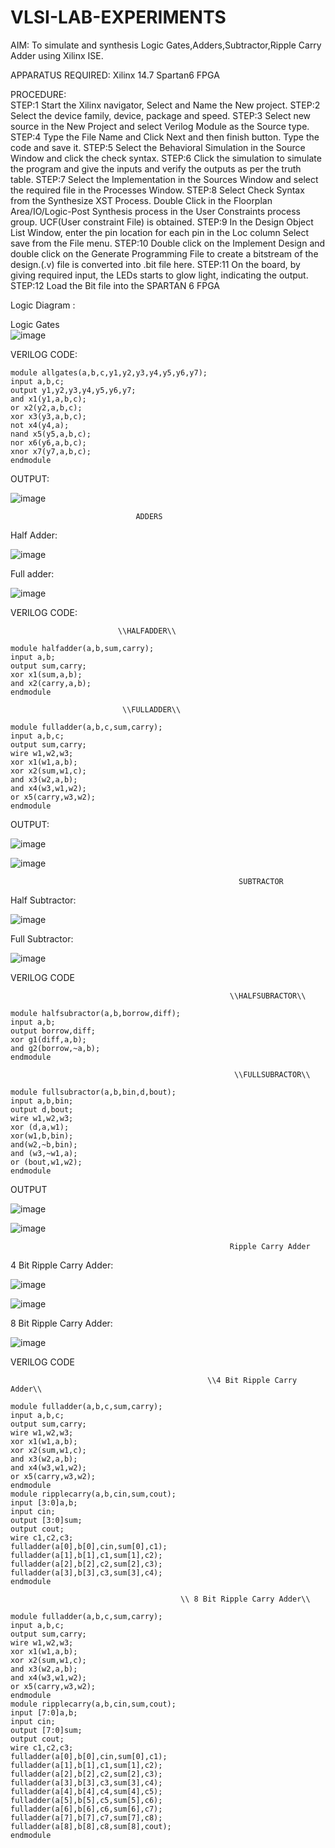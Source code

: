 # VLSI-LAB-EXPERIMENTS
AIM: To simulate and synthesis Logic Gates,Adders,Subtractor,Ripple Carry Adder   using  Xilinx ISE.

APPARATUS REQUIRED: Xilinx 14.7 Spartan6 FPGA

PROCEDURE:  
STEP:1 Start the Xilinx navigator, Select and Name the New project.
STEP:2 Select the device family, device, package and speed. 
STEP:3 Select new source in the New Project and select Verilog Module as the Source type. 
STEP:4 Type the File Name and Click Next and then finish button. Type the code and save it. 
STEP:5 Select the Behavioral Simulation in the Source Window and click the check syntax. 
STEP:6 Click the simulation to simulate the program and give the inputs and verify the outputs as per the truth table. 
STEP:7 Select the Implementation in the Sources Window and select the required file in the Processes Window. 
STEP:8 Select Check Syntax from the Synthesize XST Process. Double Click in the Floorplan Area/IO/Logic-Post Synthesis process in the User Constraints process group. UCF(User constraint File) is obtained. 
STEP:9 In the Design Object List Window, enter the pin location for each pin in the Loc column Select save from the File menu. 
STEP:10 Double click on the Implement Design and double click on the Generate Programming File to create a bitstream of the design.(.v) file is converted into .bit file here. 
STEP:11 On the board, by giving required input, the LEDs starts to glow light, indicating the output.
STEP:12 Load the Bit file into the SPARTAN 6 FPGA 

Logic Diagram :

Logic Gates                                
![image](https://github.com/navaneethans/VLSI-LAB-EXPERIMENTS/assets/6987778/ee17970c-3ac9-4603-881b-88e2825f41a4)

VERILOG CODE:
```````````````````````````
module allgates(a,b,c,y1,y2,y3,y4,y5,y6,y7);
input a,b,c;
output y1,y2,y3,y4,y5,y6,y7;
and x1(y1,a,b,c);
or x2(y2,a,b,c);
xor x3(y3,a,b,c);
not x4(y4,a);
nand x5(y5,a,b,c);
nor x6(y6,a,b,c);  
xnor x7(y7,a,b,c);
endmodule
````````````````````````````````````````````````````````````````````````
OUTPUT:

![image](https://github.com/YEMANTHKUMAR/VLSI-LAB-EXP-1/assets/160569469/40087e5d-58a3-4772-a2dc-bcd26d0a8abb)

                                ADDERS
                                
Half Adder:

![image](https://github.com/navaneethans/VLSI-LAB-EXPERIMENTS/assets/6987778/0e1ecb96-0c25-4556-832b-aeeedfdfe7b9)


Full adder:

![image](https://github.com/navaneethans/VLSI-LAB-EXPERIMENTS/assets/6987778/9bb3964c-438f-469d-a3de-c1cca6f323fb)


VERILOG CODE:

                            \\HALFADDER\\
````````````````````````````````````````````````                 
module halfadder(a,b,sum,carry);
input a,b;
output sum,carry;
xor x1(sum,a,b);
and x2(carry,a,b);
endmodule
````````````````````````````````````````````````````````

                             \\FULLADDER\\
``````````````````````````````````````````````````````          
module fulladder(a,b,c,sum,carry);
input a,b,c;
output sum,carry;
wire w1,w2,w3;
xor x1(w1,a,b);
xor x2(sum,w1,c);
and x3(w2,a,b);
and x4(w3,w1,w2);
or x5(carry,w3,w2);
endmodule
``````````````````````````````````````````````````````````````````````
OUTPUT:

![image](https://github.com/YEMANTHKUMAR/VLSI-LAB-EXP-1/assets/160569469/01d61845-0f3d-42e2-bfde-e5dd5ba31508)



![image](https://github.com/YEMANTHKUMAR/VLSI-LAB-EXP-1/assets/160569469/80b28061-8efc-4abf-bab5-eb4a343b5f68)

                                                       SUBTRACTOR  

                    
Half Subtractor:

![image](https://github.com/navaneethans/VLSI-LAB-EXPERIMENTS/assets/6987778/731470b7-eb4e-49f8-8bb7-2994052a7184)



Full Subtractor:

![image](https://github.com/navaneethans/VLSI-LAB-EXPERIMENTS/assets/6987778/d66f874b-c1f2-44b3-a035-7149b56430c1)

VERILOG CODE

                                                     \\HALFSUBRACTOR\\
````````````````````````````````````````````````````````
module halfsubractor(a,b,borrow,diff);
input a,b;
output borrow,diff;
xor g1(diff,a,b);
and g2(borrow,~a,b);
endmodule
````````````````````````````````````````````````````````````````````````````````
                                                      \\FULLSUBRACTOR\\
`````````````````````````````````````````````````````````````````````````````````
module fullsubractor(a,b,bin,d,bout);
input a,b,bin;
output d,bout;
wire w1,w2,w3;
xor (d,a,w1);
xor(w1,b,bin);
and(w2,~b,bin);
and (w3,~w1,a);
or (bout,w1,w2);
endmodule
````````````````````````````````````````````````````````````````````````````````````
OUTPUT

![image](https://github.com/YEMANTHKUMAR/VLSI-LAB-EXP-1/assets/160569469/3cef0172-475a-4996-9979-d5848592d007)


![image](https://github.com/YEMANTHKUMAR/VLSI-LAB-EXP-1/assets/160569469/ac49b8b4-cff2-4ccc-8371-c1479605a4ed)

                                                     Ripple Carry Adder

4 Bit Ripple Carry Adder:

![image](https://github.com/YEMANTHKUMAR/VLSI-LAB-EXP-1/assets/160569469/1278caab-0bfa-4b76-865f-4f1d81602d0c)


![image](https://github.com/YEMANTHKUMAR/VLSI-LAB-EXP-1/assets/160569469/cbe090d8-8583-439e-9826-840d23ad7e94)

8 Bit Ripple Carry Adder:

![image](https://github.com/YEMANTHKUMAR/VLSI-LAB-EXP-1/assets/160569469/3a290bdb-677f-44f7-b04c-439b6a586d1b)




VERILOG CODE

                                                \\4 Bit Ripple Carry Adder\\
```````````````````````````````````````````````````````````````````````
module fulladder(a,b,c,sum,carry);
input a,b,c;
output sum,carry;
wire w1,w2,w3;
xor x1(w1,a,b);
xor x2(sum,w1,c);
and x3(w2,a,b);
and x4(w3,w1,w2);
or x5(carry,w3,w2);
endmodule
module ripplecarry(a,b,cin,sum,cout);
input [3:0]a,b;
input cin;
output [3:0]sum;
output cout;
wire c1,c2,c3;
fulladder(a[0],b[0],cin,sum[0],c1);
fulladder(a[1],b[1],c1,sum[1],c2);
fulladder(a[2],b[2],c2,sum[2],c3);
fulladder(a[3],b[3],c3,sum[3],c4);
endmodule
`````````````````````````````````````````````````````````````````````````````````
                                          \\ 8 Bit Ripple Carry Adder\\
````````````````````````````````````````````````````````````````````````````````
module fulladder(a,b,c,sum,carry);
input a,b,c;
output sum,carry;
wire w1,w2,w3;
xor x1(w1,a,b);
xor x2(sum,w1,c);
and x3(w2,a,b);
and x4(w3,w1,w2);
or x5(carry,w3,w2);
endmodule
module ripplecarry(a,b,cin,sum,cout);
input [7:0]a,b;
input cin;
output [7:0]sum;
output cout;
wire c1,c2,c3;
fulladder(a[0],b[0],cin,sum[0],c1);
fulladder(a[1],b[1],c1,sum[1],c2);
fulladder(a[2],b[2],c2,sum[2],c3);
fulladder(a[3],b[3],c3,sum[3],c4);
fulladder(a[4],b[4],c4,sum[4],c5);
fulladder(a[5],b[5],c5,sum[5],c6);
fulladder(a[6],b[6],c6,sum[6],c7);
fulladder(a[7],b[7],c7,sum[7],c8);
fulladder(a[8],b[8],c8,sum[8],cout);
endmodule
``````````````````````````````````````````````````````````````````````````````````                 
